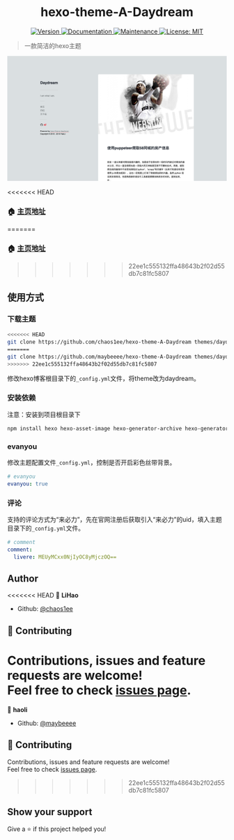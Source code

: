 <h1 align="center">hexo-theme-A-Daydream</h1>
<p align="center">
  <a href="https://www.npmjs.com/package/daydream" target="_blank">
    <img alt="Version" src="https://img.shields.io/npm/v/daydream.svg">
  </a>
  <a href="https://github.com/chaos1ee/hexo-theme-A-Daydream#readme" target="_blank">
    <img alt="Documentation" src="https://img.shields.io/badge/documentation-yes-brightgreen.svg" />
  </a>
  <a href="https://github.com/chaos1ee/hexo-theme-A-Daydream/graphs/commit-activity" target="_blank">
    <img alt="Maintenance" src="https://img.shields.io/badge/Maintained%3F-yes-green.svg" />
  </a>
  <a href="https://github.com/chaos1ee/hexo-theme-A-Daydream/blob/master/LICENSE" target="_blank">
    <img alt="License: MIT" src="https://img.shields.io/badge/License-MIT-yellow.svg" />
  </a>
</p>

> 一款简洁的hexo主题

![preview](preview.png)

<<<<<<< HEAD
### 🏠 [主页地址](https://github.com/chaos1ee/hexo-theme-A-Daydream#readme)
=======
### 🏠 [主页地址](https://github.com/maybeeee/hexo-theme-A-Daydream#readme)
>>>>>>> 22ee1c555132ffa48643b2f02d55db7c81fc5807

## 使用方式

### 下载主题

```sh
<<<<<<< HEAD
git clone https://github.com/chaos1ee/hexo-theme-A-Daydream themes/daydream
=======
git clone https://github.com/maybeeee/hexo-theme-A-Daydream themes/daydream
>>>>>>> 22ee1c555132ffa48643b2f02d55db7c81fc5807
```

修改hexo博客根目录下的`_config.yml`文件，将theme改为daydream。

### 安装依赖

注意：安装到项目根目录下

```sh
npm install hexo hexo-asset-image hexo-generator-archive hexo-generator-category hexo-generator-index hexo-generator-tag hexo-i18n hexo-renderer-markdown-it hexo-renderer-pug hexo-renderer-sass
```

### evanyou

修改主题配置文件`_config.yml`，控制是否开启彩色丝带背景。

```yaml
# evanyou
evanyou: true
```

### 评论

支持的评论方式为“来必力”，先在官网注册后获取引入“来必力”的uid，填入主题目录下的`_config.yml`文件。

```yaml
# comment
comment:
  livere: MEUyMCxx0NjIyOC8yMjczOQ==
```

## Author

<<<<<<< HEAD
👤 **LiHao**

* Github: [@chaos1ee](https://github.com/chaos1ee)

## 🤝 Contributing

Contributions, issues and feature requests are welcome!<br />Feel free to check [issues page](https://github.com/chaos1ee/hexo-theme-A-Daydream/issues).
=======
👤 **haoli**

* Github: [@maybeeee](https://github.com/maybeeee)

## 🤝 Contributing

Contributions, issues and feature requests are welcome!<br />Feel free to check [issues page](https://github.com/maybeeee/hexo-theme-A-Daydream/issues).
>>>>>>> 22ee1c555132ffa48643b2f02d55db7c81fc5807

## Show your support

Give a ⭐️ if this project helped you!